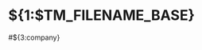 # ${1:$TM_FILENAME_BASE}

<!--
Business Card
<img src="./images/${2:default}.Avatar.webp" alt="${1:$TM_FILENAME_BASE}" width="200">
-->

#${3:company}
